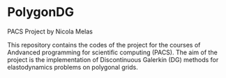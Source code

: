 # PolygonDG

PACS Project by Nicola Melas

This repository contains the codes of the project for the courses of Andvanced programming for scientific computing (PACS). The aim of the project is the implementation of Discontinuous Galerkin (DG) methods for elastodynamics problems on polygonal grids.
